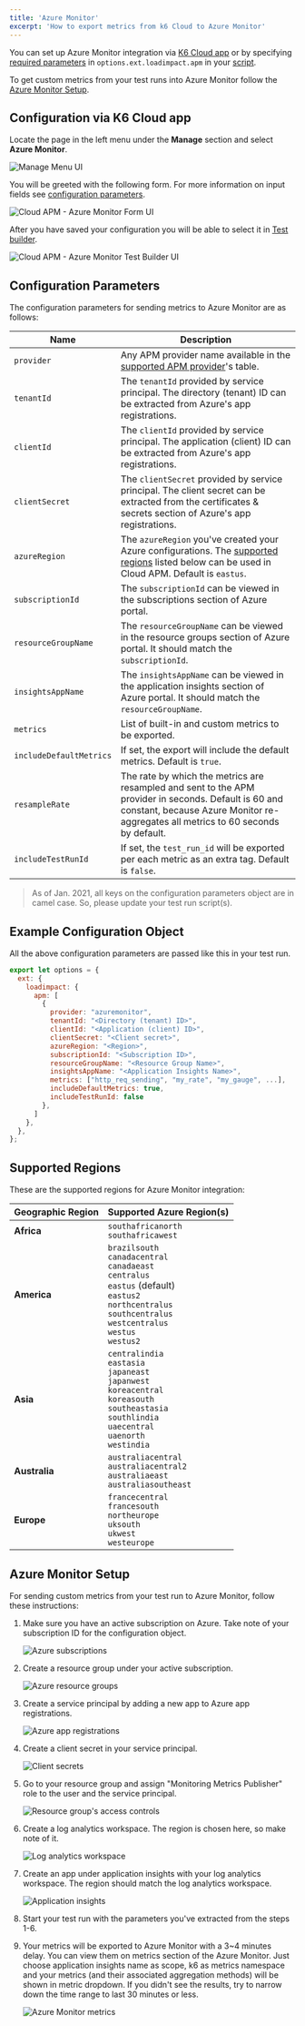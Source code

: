```yaml
---
title: 'Azure Monitor'
excerpt: 'How to export metrics from k6 Cloud to Azure Monitor'
---
```


You can set up Azure Monitor integration via [K6 Cloud app](/cloud/integrations/cloud-apm/azure-monitor#configuration-via-k6-cloud-app) or by specifying [required parameters](/cloud/integrations/cloud-apm/azure-monitor#configuration-parameters) in `options.ext.loadimpact.apm` in your [script](/cloud/integrations/cloud-apm/azure-monitor#example-configuration-object).

To get custom metrics from your test runs into Azure Monitor follow the [Azure Monitor Setup](/cloud/integrations/cloud-apm/azure-monitor#azure-monitor-setup).

## Configuration via K6 Cloud app

Locate the page in the left menu under the **Manage** section and select **Azure Monitor**.

![Manage Menu UI](../images/05-Cloud-APM/cloud-app-manage-menu.png)

You will be greeted with the following form. For more information on input fields see [configuration parameters](/cloud/integrations/cloud-apm/azure-monitor#configuration-parameters).

![Cloud APM - Azure Monitor Form UI](images/azure-monitor-cloud-app-form.png)

After you have saved your configuration you will be able to select it in [Test builder](/test-authoring/test-builder).

![Cloud APM - Azure Monitor Test Builder UI](images/azure-monitor-cloud-app-testbuilder.png)

## Configuration Parameters

The configuration parameters for sending metrics to Azure Monitor are as follows:

| Name                    | Description                                                                                                                                                                                |
| ----------------------- | ------------------------------------------------------------------------------------------------------------------------------------------------------------------------------------------ |
| `provider`              | Any APM provider name available in the [supported APM provider](/cloud/integrations/cloud-apm#supported-apm-providers)'s table.                                                            |
| `tenantId`              | The `tenantId` provided by service principal. The directory (tenant) ID can be extracted from Azure's app registrations.                                                                   |
| `clientId`              | The `clientId` provided by service principal. The application (client) ID can be extracted from Azure's app registrations.                                                                 |
| `clientSecret`          | The `clientSecret` provided by service principal. The client secret can be extracted from the certificates & secrets section of Azure's app registrations.                                 |
| `azureRegion`           | The `azureRegion` you've created your Azure configurations. The [supported regions](#supported-regions) listed below can be used in Cloud APM. Default is `eastus`.                        |
| `subscriptionId`        | The `subscriptionId` can be viewed in the subscriptions section of Azure portal.                                                                                                           |
| `resourceGroupName`     | The `resourceGroupName` can be viewed in the resource groups section of Azure portal. It should match the `subscriptionId`.                                                                |
| `insightsAppName`       | The `insightsAppName` can be viewed in the application insights section of Azure portal. It should match the `resourceGroupName`.                                                          |
| `metrics`               | List of built-in and custom metrics to be exported.                                                                                                                                        |
| `includeDefaultMetrics` | If set, the export will include the default metrics. Default is `true`.                                                                                                                    |
| `resampleRate`          | The rate by which the metrics are resampled and sent to the APM provider in seconds. Default is 60 and constant, because Azure Monitor re-aggregates all metrics to 60 seconds by default. |
| `includeTestRunId`      | If set, the `test_run_id` will be exported per each metric as an extra tag. Default is `false`.                                                                                            |

<Blockquote mod="warning">

As of Jan. 2021, all keys on the configuration parameters object are in camel case. So, please update your test run script(s).

</Blockquote>

## Example Configuration Object

All the above configuration parameters are passed like this in your test run.

```javascript
export let options = {
  ext: {
    loadimpact: {
      apm: [
        {
          provider: "azuremonitor",
          tenantId: "<Directory (tenant) ID>",
          clientId: "<Application (client) ID>",
          clientSecret: "<Client secret>",
          azureRegion: "<Region>",
          subscriptionId: "<Subscription ID>",
          resourceGroupName: "<Resource Group Name>",
          insightsAppName: "<Application Insights Name>",
          metrics: ["http_req_sending", "my_rate", "my_gauge", ...],
          includeDefaultMetrics: true,
          includeTestRunId: false
        },
      ]
    },
  },
};
```

## Supported Regions

These are the supported regions for Azure Monitor integration:

| Geographic Region | Supported Azure Region(s)                                                                                                                                                                        |
|-------------------|--------------------------------------------------------------------------------------------------------------------------------------------------------------------------------------------------|
| **Africa**        | `southafricanorth`<br/>`southafricawest`                                                                                                                                                         |
| **America**       | `brazilsouth`<br/>`canadacentral`<br/>`canadaeast`<br/>`centralus`<br/>`eastus` (default)<br/>`eastus2`<br/>`northcentralus`<br/>`southcentralus`<br/>`westcentralus`<br/>`westus`<br/>`westus2` |
| **Asia**          | `centralindia`<br/>`eastasia`<br/>`japaneast`<br/>`japanwest`<br/>`koreacentral`<br/>`koreasouth`<br/>`southeastasia`<br/>`southlindia`<br/>`uaecentral`</br>`uaenorth`<br/>`westindia`          |
| **Australia**     | `australiacentral`<br/>`australiacentral2`<br/>`australiaeast`<br/>`australiasoutheast`                                                                                                          |
| **Europe**        | `francecentral`<br/>`francesouth`<br/>`northeurope`<br/>`uksouth`<br/>`ukwest`<br/>`westeurope`                                                                                                  |

## Azure Monitor Setup

For sending custom metrics from your test run to Azure Monitor, follow these instructions:

1. Make sure you have an active subscription on Azure. Take note of your subscription ID for the configuration object.

    ![Azure subscriptions](images/azure-subscriptions.png)
2. Create a resource group under your active subscription.

    ![Azure resource groups](images/azure-resource-groups.png)
3. Create a service principal by adding a new app to Azure app registrations.

    ![Azure app registrations](images/azure-app-registrations.png)
4. Create a client secret in your service principal.

    ![Client secrets](images/client-secrets.png)
5. Go to your resource group and assign "Monitoring Metrics Publisher" role to the user and the service principal.

    ![Resource group's access controls](images/rg-access-controls.png)
6. Create a log analytics workspace. The region is chosen here, so make note of it.

    ![Log analytics workspace](images/azure-log-analytics-workspace.png)
7. Create an app under application insights with your log analytics workspace. The region should match the log analytics workspace.

    ![Application insights](images/azure-application-insights.png)
8. Start your test run with the parameters you've extracted from the steps 1-6.
9. Your metrics will be exported to Azure Monitor with a 3~4 minutes delay. You can view them on metrics section of the Azure Monitor. Just choose application insights name as scope, k6 as metrics namespace and your metrics (and their associated aggregation methods) will be shown in metric dropdown. If you didn't see the results, try to narrow down the time range to last 30 minutes or less.

    ![Azure Monitor metrics](images/azure-monitor.png)
